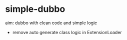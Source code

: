 # simple-dubbo
aim: dubbo with clean code and simple logic

* remove auto generate class logic in ExtensionLoader
